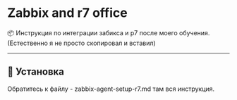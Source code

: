 # Zabbix and r7 office

📦 Инструкция по интеграции забикса и р7 после моего обучения. (Естественно я не просто скопировал и вставил)

---

## 🚀 Установка

Обратитесь к файлу -  zabbix-agent-setup-r7.md там вся инструкция.
